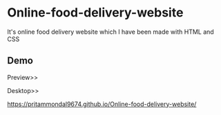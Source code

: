 # Online-food-delivery-website
It's online food delivery website which I have been made with HTML and CSS
## Demo

Preview>>

Desktop>>

https://pritammondal9674.github.io/Online-food-delivery-website/
